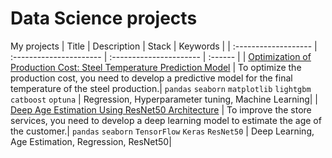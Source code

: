 # Data Science projects
My projects
| Title | Description | Stack |  Keywords  |
| :------------------- | :---------------------- | :---------------------- | :------ |
| [Optimization of Production Cost: Steel Temperature Prediction Model](https://github.com/nashihabdul/data_science_projects/blob/main/steel_temperature_prediction/steel_temperature_estimation.ipynb) | To optimize the production cost, you need to develop a predictive model for the final temperature of the steel production.| `pandas` `seaborn` `matplotlib` `lightgbm` `catboost` `optuna`  | Regression, Hyperparameter tuning, Machine Learning|
| [Deep Age Estimation Using ResNet50 Architecture](https://github.com/nashihabdul/data_science_projects/blob/main/deep_age_estimation/deep_age_estimation.ipynb) | To improve the store services, you need to develop a deep learning model to estimate the age of the customer.| `pandas` `seaborn` `TensorFlow` `Keras` `ResNet50`  | Deep Learning, Age Estimation, Regression, ResNet50|
